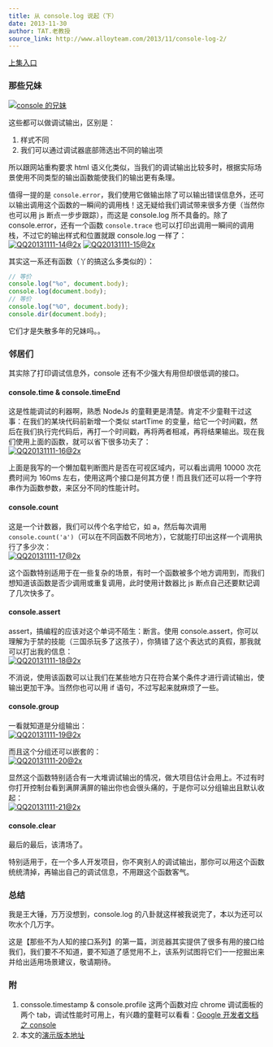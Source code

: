 ```yaml
---
title: 从 console.log 说起（下）
date: 2013-11-30
author: TAT.老教授
source_link: http://www.alloyteam.com/2013/11/console-log-2/
---
```


[上集入口](http://www.alloyteam.com/2013/11/console-log/)

### 那些兄妹

[![console 的兄妹](http://www.alloyteam.com/wp-content/uploads/2013/11/QQ20131111-13@2x.jpg)](http://www.alloyteam.com/wp-content/uploads/2013/11/QQ20131111-13@2x.jpg)

这些都可以做调试输出，区别是：

1.  样式不同
2.  我们可以通过调试器底部筛选出不同的输出项

所以跟网站重构要求 html 语义化类似，当我们的调试输出比较多时，根据实际场景使用不同类型的输出函数能使我们的输出更有条理。

值得一提的是 `console.error`，我们使用它做输出除了可以输出错误信息外，还可以输出调用这个函数的一瞬间的调用栈！这无疑给我们调试带来很多方便（当然你也可以用 js 断点一步步跟踪），而这是 console.log 所不具备的。除了 console.error，还有一个函数 `console.trace` 也可以打印出调用一瞬间的调用栈，不过它的输出样式和位置就跟 console.log 一样了：  
[![QQ20131111-14@2x](http://www.alloyteam.com/wp-content/uploads/2013/11/QQ20131111-14@2x.jpg)](http://www.alloyteam.com/wp-content/uploads/2013/11/QQ20131111-14@2x.jpg) [![QQ20131111-15@2x](http://www.alloyteam.com/wp-content/uploads/2013/11/QQ20131111-15@2x.jpg)](http://www.alloyteam.com/wp-content/uploads/2013/11/QQ20131111-15@2x.jpg)

其实这一系还有函数（丫的搞这么多类似的）：

```javascript
// 等价
console.log("%o", document.body);
console.log(document.body);
// 等价
console.log("%O", document.body);
console.dir(document.body);
```

它们才是失散多年的兄妹吗。。

### 邻居们

其实除了打印调试信息外，console 还有不少强大有用但却很低调的接口。

#### console.time & console.timeEnd

这是性能调试的利器啊，熟悉 NodeJs 的童鞋更是清楚。肯定不少童鞋干过这事：在我们的某块代码前新增一个类似 startTime 的变量，给它一个时间戳，然后在我们执行完代码后，再打一个时间戳，再将两者相减，再将结果输出。现在我们使用上面的函数，就可以省下很多功夫了：  
[![QQ20131111-16@2x](http://www.alloyteam.com/wp-content/uploads/2013/11/QQ20131111-16@2x.jpg)](http://www.alloyteam.com/wp-content/uploads/2013/11/QQ20131111-16@2x.jpg)

上面是我写的一个懒加载判断图片是否在可视区域内，可以看出调用 10000 次花费时间为 160ms 左右，使用这两个接口是何其方便！而且我们还可以将一个字符串作为函数参数，来区分不同的性能计时。

#### console.count

这是一个计数器，我们可以传个名字给它，如 a，然后每次调用 `console.count('a')`（可以在不同函数不同地方），它就能打印出这样一个调用执行了多少次：  
[![QQ20131111-17@2x](http://www.alloyteam.com/wp-content/uploads/2013/11/QQ20131111-17@2x.jpg)](http://www.alloyteam.com/wp-content/uploads/2013/11/QQ20131111-17@2x.jpg)

这个函数特别适用于在一些复杂的场景，有时一个函数被多个地方调用到，而我们想知道该函数是否少调用或重复调用，此时使用计数器比 js 断点自己还要默记调了几次快多了。

#### console.assert

assert，搞编程的应该对这个单词不陌生：断言。使用 console.assert，你可以理解为于禁的技能（三国杀玩多了这孩子），你猜错了这个表达式的真假，那我就可以打出我的信息：  
[![QQ20131111-18@2x](http://www.alloyteam.com/wp-content/uploads/2013/11/QQ20131111-18@2x.jpg)](http://www.alloyteam.com/wp-content/uploads/2013/11/QQ20131111-18@2x.jpg)

不消说，使用该函数可以让我们在某些地方只在符合某个条件才进行调试输出，使输出更加干净。当然你也可以用 if 语句，不过写起来就麻烦了一些。

#### console.group

一看就知道是分组输出：  
[![QQ20131111-19@2x](http://www.alloyteam.com/wp-content/uploads/2013/11/QQ20131111-19@2x.jpg)](http://www.alloyteam.com/wp-content/uploads/2013/11/QQ20131111-19@2x.jpg)

而且这个分组还可以嵌套的：  
[![QQ20131111-20@2x](http://www.alloyteam.com/wp-content/uploads/2013/11/QQ20131111-20@2x.jpg)](http://www.alloyteam.com/wp-content/uploads/2013/11/QQ20131111-20@2x.jpg)

显然这个函数特别适合有一大堆调试输出的情况，做大项目估计会用上。不过有时你打开控制台看到满屏满屏的输出你也会很头痛的，于是你可以分组输出且默认收起：  
[![QQ20131111-21@2x](http://www.alloyteam.com/wp-content/uploads/2013/11/QQ20131111-21@2x.jpg)](http://www.alloyteam.com/wp-content/uploads/2013/11/QQ20131111-21@2x.jpg)

#### console.clear

最后的最后，该清场了。

特别适用于，在一个多人开发项目，你不爽别人的调试输出，那你可以用这个函数统统清掉，再输出自己的调试信息，不用跟这个函数客气。

### 总结

我是王大锤，万万没想到，console.log 的八卦就这样被我说完了，本以为还可以吹水个几万字。

这是【那些不为人知的接口系列】的第一篇，浏览器其实提供了很多有用的接口给我们，我们要不不知道，要不知道了感觉用不上，该系列试图将它们一一挖掘出来并给出适用场景建议，敬请期待。

### 附

1.  conssole.timestamp & console.profile 这两个函数对应 chrome 调试面板的两个 tab，调试性能时可用上，有兴趣的童鞋可以看看：[Google 开发者文档之 console](https://developers.google.com/chrome-developer-tools/docs/console-api)
2.  本文的[演示版本地址](http://www.ipresst.com/play/52774e16d1bf21205e000d3f)